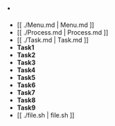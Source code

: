 # .
* [[ ./Menu.md | Menu.md ]]
* [[ ./Process.md | Process.md ]]
* [[ ./Task.md | Task.md ]]
* **Task1**
* **Task2**
* **Task3**
* **Task4**
* **Task5**
* **Task6**
* **Task7**
* **Task8**
* **Task9**
* [[ ./file.sh | file.sh ]]

